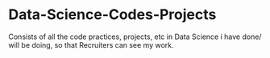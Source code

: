 # Data-Science-Codes-Projects
Consists of all the code practices, projects, etc in Data  Science i have done/ will be doing, so that Recruiters can see my work.
